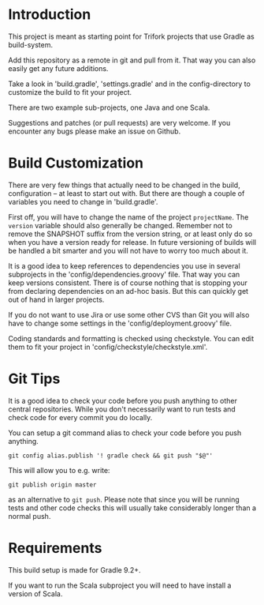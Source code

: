 Introduction
============

This project is meant as starting point for Trifork projects that use Gradle 
as build-system.

Add this repository as a remote in git and pull from it. That way you can also
easily get any future additions.

Take a look in 'build.gradle', 'settings.gradle' and in the config-directory
to customize the build to fit your project.

There are two example sub-projects, one Java and one Scala.

Suggestions and patches (or pull requests) are very welcome. If you encounter
any bugs please make an issue on Github.

Build Customization
===================

There are very few things that actually need to be changed in the build,
configuration – at least to start out with.
But there are though a couple of variables you need to change in
'build.gradle'.

First off, you will have to change the name of the project `projectName`.
The `version` variable should also generally be changed. Remember not to
remove the SNAPSHOT suffix from the version string, or at least only do so
when you have a version ready for release. In future versioning of builds will
be handled a bit smarter and you will not have to worry too much about it.

It is a good idea to keep references to dependencies you use in several
subprojects in the 'config/dependencies.groovy' file. That way you can keep
versions consistent. There is of course nothing that is stopping your from
declaring dependencies on an ad-hoc basis. But this can quickly get out of
hand in larger projects.

If you do not want to use Jira or use some other CVS than Git you will also
have to change some settings in the 'config/deployment.groovy' file.

Coding standards and formatting is checked using checkstyle. You can edit them
to fit your project in 'config/checkstyle/checkstyle.xml'.

Git Tips
========

It is a good idea to check your code before you push anything to other central
repositories. While you don't necessarily want to run tests and check code for
every commit you do locally.

You can setup a git command alias to check your code before you push anything.

    git config alias.publish '! gradle check && git push "$@"'

This will allow you to e.g. write:

    git publish origin master

as an alternative to `git push`. Please note that since you will be running
tests and other code checks this will usually take considerably longer than
a normal push.

Requirements
============

This build setup is made for Gradle 9.2+.

If you want to run the Scala subproject you will need to have install a
version of Scala.
